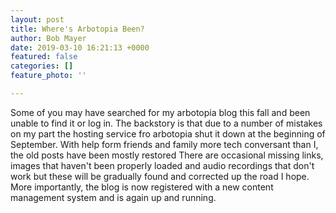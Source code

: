 ```yaml
---
layout: post
title: Where's Arbotopia Been?
author: Bob Mayer
date: 2019-03-10 16:21:13 +0000
featured: false
categories: []
feature_photo: ''

---
```

Some of you may have searched for my arbotopia blog this fall and been unable to find it or log in.  The backstory is that due to a number of mistakes on my part the hosting service fro arbotopia shut it down at the beginning of September.  With help  form friends and family more tech conversant than I, the old posts have been mostly restored There are occasional missing links, images that haven't been properly loaded and audio recordings that don't work but these will be gradually found and corrected up the road I hope. More importantly, the blog is now registered with a new content management system and is again up and running. 